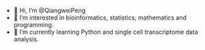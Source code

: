 - 👋 Hi, I’m @QiangweiPeng
- 👀 I’m interested in bioinformatics, statistics, mathematics and programming.
- 🌱 I’m currently learning Python and single cell transcriptome data analysis.

<!---
QiangweiPeng/QiangweiPeng is a ✨ special ✨ repository because its `README.md` (this file) appears on your GitHub profile.
You can click the Preview link to take a look at your changes.
--->
